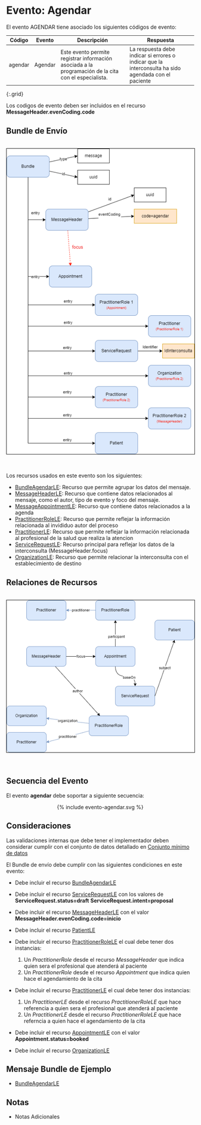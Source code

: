 # Evento: Agendar

El evento AGENDAR tiene asociado los siguientes códigos de evento: 


| Código | Evento| Descripción | Respuesta |
|--------|-------|-------------|-----------|
| agendar | Agendar | Este evento permite registrar información asociada a la programación de la cita con el especialista.| La respuesta debe indicar si errores o indicar que la interconsulta ha sido agendada con el paciente |
{:.grid}

Los codigos de evento deben ser incluidos en el recurso **MessageHeader.evenCoding.code**



## Bundle de Envío
<br>
<div align="center" >
  <img  style="border: 1px solid; color: black;" src="agendar-evento.png"> 
  <p></p>
</div>
<br>


Los recursos usados en este evento son los siguientes:

* [BundleAgendarLE](StructureDefinition-BundleAgendarLE.html): Recurso que permite agrupar los datos del mensaje.
* [MessageHeaderLE](StructureDefinition-MessageHeaderLE.html): Recurso que contiene datos relacionados al mensaje, como el autor, tipo de evento y foco del mensaje.
* [MessageAppointmentLE](StructureDefinition-AppointmentLE.html): Recurso que contiene datos relacionados a la agenda
* [PractitionerRoleLE](StructureDefinition-PractitionerRoleLE.html): Recurso que permite reflejar la información relacionada al invididuo autor del proceso
* [PractitionerLE](StructureDefinition-PractitionerLE.html): Recurso que permite reflejar la información relacionada al profesional de la salud que realiza la atencion
* [ServiceRequestLE](StructureDefinition-ServiceRequestLE.html): Recurso principal para reflejar los datos de la interconsulta (MessageHeader.focus)
* [OrganizationLE](StructureDefinition-OrganizationLE.html): Recurso que permite relacionar la interconsulta con el establecimiento de destino


## Relaciones de Recursos

<br>
<div align="center" >
  <img  style="border: 1px solid; color: black;" src="agendar-recursos.png"> 
  <p></p>
</div>
<br>

## Secuencia del Evento

El evento **agendar** debe soportar a siguiente secuencia:

<div align="center" >
{% include evento-agendar.svg %}
</div>

## Consideraciones

Las validaciones internas que debe tener el implementador deben considerar cumplir con el conjunto de datos detallado en [Conjunto mínimo de datos](http://link)

El Bundle de envío debe cumplir con las siguientes condiciones en este evento:

* Debe incluir el recurso [BundleAgendarLE](StructureDefinition-BundleAgendarLE.html)
* Debe incluir el recurso [ServiceRequestLE](StructureDefinition-ServiceRequestLE.html) con los valores de **ServiceRequest.status=draft** **ServiceRequest.intent=proposal** 
* Debe incluir el recurso [MessageHeaderLE](StructureDefinition-MessageHeaderLE.html) con el valor **MessageHeader.evenCoding.code=inicio** 
* Debe incluir el recurso [PatientLE](StructureDefinition-PatientLE.html)
* Debe incluir el recurso [PractitionerRoleLE](StructureDefinition-PractitionerRoleLE.html) el cual debe tener dos instancias:
  1.  Un *PractitionerRole* desde el recurso *MessageHeader* que indica quien sera el profesional que atenderá al paciente
  2.  Un *PractitionerRole* desde el recurso *Appointment* que indica quien hace el agendamiento de la cita
* Debe incluir el recurso [PractitionerLE](StructureDefinition-PractitionerLE.html) el cual debe tener dos instancias:
  1. Un *PractitionerLE* desde el recurso *PractitionerRoleLE* que hace referencia a quien sera el profesional que atenderá al paciente
  2. Un *PractitionerLE* desde el recurso *PractitionerRoleLE* que hace referncia a quien hace el agendamiento de la cita

* Debe incluir el recurso [AppointmentLE](StructureDefinition-AppointmentLE.html) con el valor **Appointment.status=booked**
* Debe incluir el recurso [OrganizationLE](StructureDefinition-OrganizationLE.html)


## Mensaje Bundle de Ejemplo

* [BundleAgendarLE](Bundle-EjemploBundleAgendar.html)

## Notas

* Notas Adicionales


